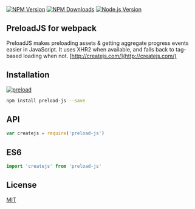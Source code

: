 
[![NPM Version][npm-image]][npm-url]
[![NPM Downloads][downloads-image]][downloads-url]
[![Node.js Version][node-version-image]][node-version-url]

## PreloadJS for webpack

PreloadJS makes preloading assets &amp; getting aggregate progress events easier in JavaScript. It uses XHR2 when available, and falls back to tag-based loading when not. [http://createjs.com/](http://createjs.com/)

## Installation

[![preload](https://nodei.co/npm/preload.png?mini=true)](https://nodei.co/npm/preload)

```sh
npm install preload-js --save
```

## API

```js
var createjs = require('preload-js')
```

## ES6

```js
import 'createjs' from 'preload-js'
```

## License

[MIT](LICENSE)

[npm-image]: https://img.shields.io/npm/v/accepts.svg
[npm-url]: https://npmjs.org/package/accepts
[node-version-image]: https://img.shields.io/node/v/accepts.svg
[node-version-url]: http://nodejs.org/download/
[downloads-image]: https://img.shields.io/npm/dm/accepts.svg
[downloads-url]: https://npmjs.org/package/accepts
